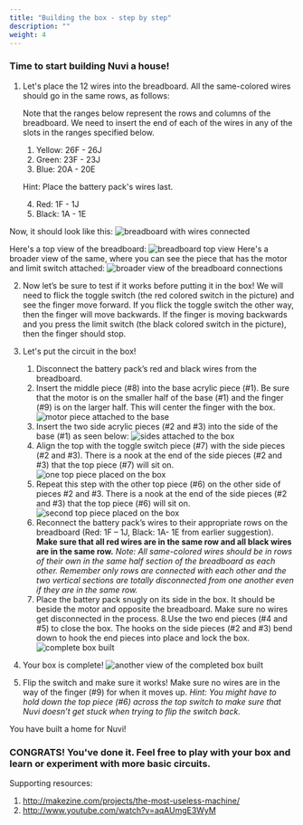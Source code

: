 ```yaml
---
title: "Building the box - step by step"
description: ""
weight: 4
---
```


### Time to start building Nuvi a house!

1. Let's place the 12 wires into the breadboard. All the same-colored wires should go in the same rows, as follows:

	Note that the ranges below represent the rows and columns of the breadboard. We need to insert the end of each of the wires in any of the slots in the ranges specified below.
	1. Yellow: 26F - 26J 
	2. Green: 23F - 23J 
	3. Blue: 20A - 20E 
	
	Hint: Place the battery pack's wires last.
	
	4. Red: 1F - 1J
	5. Black: 1A - 1E

Now, it should look like this:
![breadboard with wires connected](../img/connectedBreadboard.jpg)

Here's a top view of the breadboard:
![breadboard top view](../img/breadboardWiring.png)
Here's a broader view of the same, where you can see the piece that has the motor and limit switch attached:
![broader view of the breadboard connections](../img/boarderViewBreadboard.jpg)

2. Now let’s be sure to test if it works before putting it in the box! We will need to flick the toggle switch (the red colored switch in the picture) and see the finger move forward. If you flick the toggle switch the other way, then the finger will move backwards. If the finger is moving backwards and you press the limit switch (the black colored switch in the picture), then the finger should stop. 

3. Let's put the circuit in the box! 
	1. Disconnect the battery pack’s red and black wires from the breadboard. 
	2. Insert the middle piece (#8) into the base acrylic piece (#1). Be sure that the motor is on the smaller half of the base (#1) and the finger (#9) is on the larger half. This will center the finger with the box. 
	![motor piece attached to the base](../img/buildingTheBox1.jpg)
	3. Insert the two side acrylic pieces (#2 and #3) into the side of the base (#1) as seen below:
	![sides attached to the box](../img/buildingTheBox2.jpg)
	4. Align the top with the toggle switch piece (#7) with the side pieces (#2 and #3). There is a nook at the end of the side pieces (#2 and #3) that the top piece (#7) will sit on. 
	![one top piece placed on the box](../img/buildingTheBox3.jpg)
	5. Repeat this step with the other top piece (#6) on the other side of pieces #2 and #3. There is a nook at the end of the side pieces (#2 and #3) that the top piece (#6) will sit on.
	![second top piece placed on the box](../img/buildingTheBox4.jpg)
	6. Reconnect the battery pack’s wires to their appropriate rows on the breadboard (Red: 1F – 1J, Black: 1A- 1E from earlier suggestion). **Make sure that all red wires are in the same row and all black wires are in the same row.** 
	*Note: All same-colored wires should be in rows of their own in the same half section of the breadboard as each other. Remember only rows are connected with each other and the two vertical sections are totally disconnected from one another even if they are in the same row.*
	7. Place the battery pack snugly on its side in the box. It should be beside the motor and opposite the breadboard. Make sure no wires get disconnected in the process.
	8.Use the two end pieces (#4 and #5) to close the box. The hooks on the side pieces (#2 and #3) bend down to hook the end pieces into place and lock the box. 
![complete box built](../img/completeBox.jpg)
4. Your box is complete!
![another view of the completed box built](../img/completeBox1.jpg)
5. Flip the switch and make sure it works! Make sure no wires are in the way of the finger (#9) for when it moves up. 
*Hint: You might have to hold down the top piece (#6) across the top switch to make sure that Nuvi doesn’t get stuck when trying to flip the switch back.*

You have built a home for Nuvi!

### CONGRATS! You've done it. Feel free to play with your box and learn or experiment with more basic circuits.

Supporting resources: 

1. http://makezine.com/projects/the-most-useless-machine/
2. http://www.youtube.com/watch?v=aqAUmgE3WyM